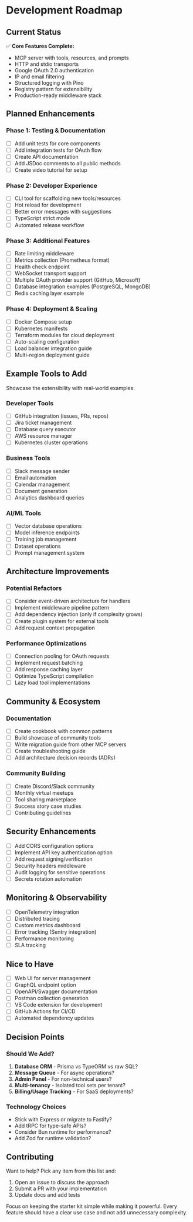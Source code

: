# Development Roadmap

## Current Status

✅ **Core Features Complete:**
- MCP server with tools, resources, and prompts
- HTTP and stdio transports
- Google OAuth 2.0 authentication
- IP and email filtering
- Structured logging with Pino
- Registry pattern for extensibility
- Production-ready middleware stack

## Planned Enhancements

### Phase 1: Testing & Documentation
- [ ] Add unit tests for core components
- [ ] Add integration tests for OAuth flow
- [ ] Create API documentation
- [ ] Add JSDoc comments to all public methods
- [ ] Create video tutorial for setup

### Phase 2: Developer Experience
- [ ] CLI tool for scaffolding new tools/resources
- [ ] Hot reload for development
- [ ] Better error messages with suggestions
- [ ] TypeScript strict mode
- [ ] Automated release workflow

### Phase 3: Additional Features
- [ ] Rate limiting middleware
- [ ] Metrics collection (Prometheus format)
- [ ] Health check endpoint
- [ ] WebSocket transport support
- [ ] Multiple OAuth provider support (GitHub, Microsoft)
- [ ] Database integration examples (PostgreSQL, MongoDB)
- [ ] Redis caching layer example

### Phase 4: Deployment & Scaling
- [ ] Docker Compose setup
- [ ] Kubernetes manifests
- [ ] Terraform modules for cloud deployment
- [ ] Auto-scaling configuration
- [ ] Load balancer integration guide
- [ ] Multi-region deployment guide

## Example Tools to Add

Showcase the extensibility with real-world examples:

### Developer Tools
- [ ] GitHub integration (issues, PRs, repos)
- [ ] Jira ticket management
- [ ] Database query executor
- [ ] AWS resource manager
- [ ] Kubernetes cluster operations

### Business Tools
- [ ] Slack message sender
- [ ] Email automation
- [ ] Calendar management
- [ ] Document generation
- [ ] Analytics dashboard queries

### AI/ML Tools
- [ ] Vector database operations
- [ ] Model inference endpoints
- [ ] Training job management
- [ ] Dataset operations
- [ ] Prompt management system

## Architecture Improvements

### Potential Refactors
- [ ] Consider event-driven architecture for handlers
- [ ] Implement middleware pipeline pattern
- [ ] Add dependency injection (only if complexity grows)
- [ ] Create plugin system for external tools
- [ ] Add request context propagation

### Performance Optimizations
- [ ] Connection pooling for OAuth requests
- [ ] Implement request batching
- [ ] Add response caching layer
- [ ] Optimize TypeScript compilation
- [ ] Lazy load tool implementations

## Community & Ecosystem

### Documentation
- [ ] Create cookbook with common patterns
- [ ] Build showcase of community tools
- [ ] Write migration guide from other MCP servers
- [ ] Create troubleshooting guide
- [ ] Add architecture decision records (ADRs)

### Community Building
- [ ] Create Discord/Slack community
- [ ] Monthly virtual meetups
- [ ] Tool sharing marketplace
- [ ] Success story case studies
- [ ] Contributing guidelines

## Security Enhancements

- [ ] Add CORS configuration options
- [ ] Implement API key authentication option
- [ ] Add request signing/verification
- [ ] Security headers middleware
- [ ] Audit logging for sensitive operations
- [ ] Secrets rotation automation

## Monitoring & Observability

- [ ] OpenTelemetry integration
- [ ] Distributed tracing
- [ ] Custom metrics dashboard
- [ ] Error tracking (Sentry integration)
- [ ] Performance monitoring
- [ ] SLA tracking

## Nice to Have

- [ ] Web UI for server management
- [ ] GraphQL endpoint option
- [ ] OpenAPI/Swagger documentation
- [ ] Postman collection generation
- [ ] VS Code extension for development
- [ ] GitHub Actions for CI/CD
- [ ] Automated dependency updates

## Decision Points

### Should We Add?
1. **Database ORM** - Prisma vs TypeORM vs raw SQL?
2. **Message Queue** - For async operations?
3. **Admin Panel** - For non-technical users?
4. **Multi-tenancy** - Isolated tool sets per tenant?
5. **Billing/Usage Tracking** - For SaaS deployments?

### Technology Choices
- Stick with Express or migrate to Fastify?
- Add tRPC for type-safe APIs?
- Consider Bun runtime for performance?
- Add Zod for runtime validation?

## Contributing

Want to help? Pick any item from this list and:
1. Open an issue to discuss the approach
2. Submit a PR with your implementation
3. Update docs and add tests

Focus on keeping the starter kit simple while making it powerful. Every feature should have a clear use case and not add unnecessary complexity.